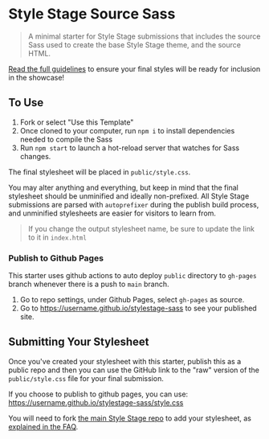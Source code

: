 # Style Stage Source Sass
 
> A minimal starter for Style Stage submissions that includes the source Sass used to create the base Style Stage theme, and the source HTML.

[Read the full guidelines](https://stylestage.dev/guidelines/) to ensure your final styles will be ready for inclusion in the showcase!

## To Use

1. Fork or select "Use this Template"
2. Once cloned to your computer, run `npm i` to install dependencies needed to compile the Sass
3. Run `npm start` to launch a hot-reload server that watches for Sass changes.

The final stylesheet will be placed in `public/style.css`.

You may alter anything and everything, but keep in mind that the final stylesheet should be unminified and ideally non-prefixed. All Style Stage submissions are parsed with `autoprefixer` during the publish build process, and unminified stylesheets are easier for visitors to learn from.

> If you change the output stylesheet name, be sure to update the link to it in `index.html`

### Publish to Github Pages
This starter uses github actions to auto deploy `public` directory to `gh-pages` branch whenever there is a push to `main` branch.
1. Go to repo settings, under Github Pages, select `gh-pages` as source.
2. Go to https://username.github.io/stylestage-sass to see your published site.

## Submitting Your Stylesheet

Once you've created your stylesheet with this starter, publish this as a public repo and then you can use the GitHub link to the "raw" version of the `public/style.css` file for your final submission.

If you choose to publish to github pages, you can use:
https://username.github.io/stylestage-sass/style.css

You will need to fork [the main Style Stage repo](https://github.com/5t3ph/stylestage) to add your stylesheet, as [explained in the FAQ](https://stylestage.dev/guidelines/#how-do-i-create-a-pull-request-pr).
